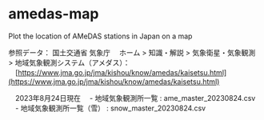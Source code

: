 # amedas-map
Plot the location of AMeDAS stations in Japan on a map

参照データ：
国土交通省 気象庁
　ホーム > 知識・解説 > 気象衛星・気象観測 > 地域気象観測システム（アメダス）：
　[https://www.jma.go.jp/jma/kishou/know/amedas/kaisetsu.html](https://www.jma.go.jp/jma/kishou/know/amedas/kaisetsu.html)

　2023年8月24日現在
　- 地域気象観測所一覧  : ame_master_20230824.csv
　- 地域気象観測所一覧（雪） : snow_master_20230824.csv
